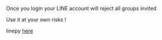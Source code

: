 
Once you login your LINE account will reject all groups invited

Use it at your own risks !

linepy [here](https://github.com/yinmo-public/linepy)
